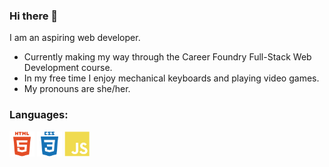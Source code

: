 ### Hi there 👋

I am an aspiring web developer.
- Currently making my way through the Career Foundry Full-Stack Web Development course.
- In my free time I enjoy mechanical keyboards and playing video games.
- My pronouns are she/her.

### Languages:
<div>
  <img src="https://github.com/devicons/devicon/blob/master/icons/html5/html5-plain-wordmark.svg" title="HTML" alt="HTML" width ="40" height="40">
  <img src="https://github.com/devicons/devicon/blob/master/icons/css3/css3-plain-wordmark.svg" title="CSS" alt="CSS" width ="40" height="40">
  <img src="https://github.com/devicons/devicon/blob/master/icons/javascript/javascript-plain.svg" title="JavaScript" alt="JavaScript" width ="40" height="40">
</div>
